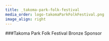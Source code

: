 ```yaml
---
title: _takoma-park-folk-festival
media_order: logo-takomaParkFolkFestival.png
image_align: right
---
```


###Takoma Park Folk Festival
Bronze Sponsor
